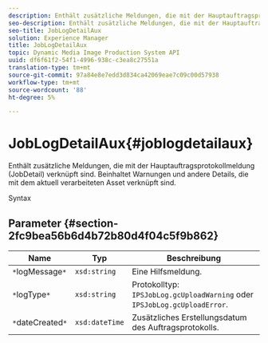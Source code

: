 ```yaml
---
description: Enthält zusätzliche Meldungen, die mit der Hauptauftragsprotokollmeldung (JobDetail) verknüpft sind. Beinhaltet Warnungen und andere Details, die mit dem aktuell verarbeiteten Asset verknüpft sind.
seo-description: Enthält zusätzliche Meldungen, die mit der Hauptauftragsprotokollmeldung (JobDetail) verknüpft sind. Beinhaltet Warnungen und andere Details, die mit dem aktuell verarbeiteten Asset verknüpft sind.
seo-title: JobLogDetailAux
solution: Experience Manager
title: JobLogDetailAux
topic: Dynamic Media Image Production System API
uuid: df6f61f2-54f1-4996-938c-c3ea8c27551a
translation-type: tm+mt
source-git-commit: 97a84e8e7edd3d834ca42069eae7c09c00d57938
workflow-type: tm+mt
source-wordcount: '88'
ht-degree: 5%

---
```



# JobLogDetailAux{#joblogdetailaux}

Enthält zusätzliche Meldungen, die mit der Hauptauftragsprotokollmeldung (JobDetail) verknüpft sind. Beinhaltet Warnungen und andere Details, die mit dem aktuell verarbeiteten Asset verknüpft sind.

Syntax

## Parameter {#section-2fc9bea56b6d4b72b80d4f04c5f9b862}

| Name | Typ | Beschreibung |
|---|---|---|
| `*`logMessage`*` | `xsd:string` | Eine Hilfsmeldung. |
| `*`logType`*` | `xsd:string` | Protokolltyp: `IPSJobLog.gcUploadWarning` oder `IPSJobLog.gcUploadError`. |
| `*`dateCreated`*` | `xsd:dateTime` | Zusätzliches Erstellungsdatum des Auftragsprotokolls. |

